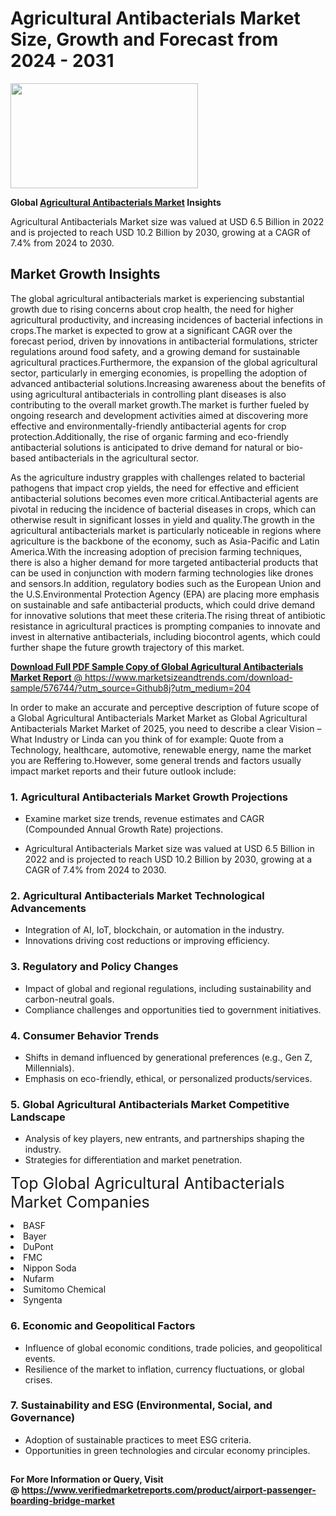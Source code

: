 <H1>Agricultural Antibacterials Market Size, Growth and Forecast from 2024 - 2031</H1><img class="aligncenter size-medium wp-image-584254" src="https://thirdeyenews.in/wp-content/uploads/2024/09/Global-Market-Research-300x168.jpeg" alt="" width="300" height="168" /><p><strong>Global&nbsp;<a href="https://www.marketsizeandtrends.com/download-sample/576744/?utm_source=Github8j?utm_medium=204">Agricultural Antibacterials Market</a> Insights</strong></p><p>Agricultural Antibacterials Market size was valued at USD 6.5 Billion in 2022 and is projected to reach USD 10.2 Billion by 2030, growing at a CAGR of 7.4% from 2024 to 2030.</p><p><h2>Market Growth Insights</h2> <p>The global agricultural antibacterials market is experiencing substantial growth due to rising concerns about crop health, the need for higher agricultural productivity, and increasing incidences of bacterial infections in crops.The market is expected to grow at a significant CAGR over the forecast period, driven by innovations in antibacterial formulations, stricter regulations around food safety, and a growing demand for sustainable agricultural practices.Furthermore, the expansion of the global agricultural sector, particularly in emerging economies, is propelling the adoption of advanced antibacterial solutions.Increasing awareness about the benefits of using agricultural antibacterials in controlling plant diseases is also contributing to the overall market growth.The market is further fueled by ongoing research and development activities aimed at discovering more effective and environmentally-friendly antibacterial agents for crop protection.Additionally, the rise of organic farming and eco-friendly antibacterial solutions is anticipated to drive demand for natural or bio-based antibacterials in the agricultural sector.</p> <p><a href="#"></a></p> <p>As the agriculture industry grapples with challenges related to bacterial pathogens that impact crop yields, the need for effective and efficient antibacterial solutions becomes even more critical.Antibacterial agents are pivotal in reducing the incidence of bacterial diseases in crops, which can otherwise result in significant losses in yield and quality.The growth in the agricultural antibacterials market is particularly noticeable in regions where agriculture is the backbone of the economy, such as Asia-Pacific and Latin America.With the increasing adoption of precision farming techniques, there is also a higher demand for more targeted antibacterial products that can be used in conjunction with modern farming technologies like drones and sensors.In addition, regulatory bodies such as the European Union and the U.S.Environmental Protection Agency (EPA) are placing more emphasis on sustainable and safe antibacterial products, which could drive demand for innovative solutions that meet these criteria.The rising threat of antibiotic resistance in agricultural practices is prompting companies to innovate and invest in alternative antibacterials, including biocontrol agents, which could further shape the future growth trajectory of this market.</p> <p><a href="#"></p><p><span class=""><strong>Download Full PDF Sample Copy of Global Agricultural Antibacterials Market Report</strong> @ <a href="https://www.marketsizeandtrends.com/download-sample/576744/?utm_source=Github8j?utm_medium=204" target="_blank">https://www.marketsizeandtrends.com/download-sample/576744/?utm_source=Github8j?utm_medium=204</a></span></p><p>In order to make an accurate and perceptive description of future scope of a Global&nbsp;Agricultural Antibacterials Market Market as Global&nbsp;Agricultural Antibacterials Market Market of 2025, you need to describe a clear Vision &ndash; What Industry or Linda can you think of for example: Quote from a Technology, healthcare, automotive, renewable energy, name the market you are Reffering to.However, some general trends and factors usually impact market reports and their future outlook include:</p><h3>1.&nbsp;<strong>Agricultural Antibacterials Market Growth Projections</strong></h3><ul><li>Examine market size trends, revenue estimates and CAGR (Compounded Annual Growth Rate) projections.</li><li><p>Agricultural Antibacterials Market size was valued at USD 6.5 Billion in 2022 and is projected to reach USD 10.2 Billion by 2030, growing at a CAGR of 7.4% from 2024 to 2030.</p></li></ul><h3>2.&nbsp;<strong>Agricultural Antibacterials Market Technological Advancements</strong></h3><ul><li>Integration of AI, IoT, blockchain, or automation in the industry.</li><li>Innovations driving cost reductions or improving efficiency.</li></ul><h3>3.&nbsp;<strong>Regulatory and Policy Changes</strong></h3><ul><li>Impact of global and regional regulations, including sustainability and carbon-neutral goals.</li><li>Compliance challenges and opportunities tied to government initiatives.</li></ul><h3>4.&nbsp;<strong>Consumer Behavior Trends</strong></h3><ul><li>Shifts in demand influenced by generational preferences (e.g., Gen Z, Millennials).</li><li>Emphasis on eco-friendly, ethical, or personalized products/services.</li></ul><h3>5.&nbsp;<strong>Global Agricultural Antibacterials Market Competitive Landscape</strong></h3><ul><li>Analysis of key players, new entrants, and partnerships shaping the industry.</li><li>Strategies for differentiation and market penetration.</li></ul><p data-pm-slice="1 1 []"><span style="color: inherit; font-family: inherit; font-size: 25px;">Top Global Agricultural Antibacterials Market Companies</span></p><div class="" data-test-id=""><p><li>BASF</li><li> Bayer</li><li> DuPont</li><li> FMC</li><li> Nippon Soda</li><li> Nufarm</li><li> Sumitomo Chemical</li><li> Syngenta</li></p></div><h3>6.&nbsp;<strong>Economic and Geopolitical Factors</strong></h3><ul><li>Influence of global economic conditions, trade policies, and geopolitical events.</li><li>Resilience of the market to inflation, currency fluctuations, or global crises.</li></ul><h3>7.&nbsp;<strong>Sustainability and ESG (Environmental, Social, and Governance)</strong></h3><ul><li>Adoption of sustainable practices to meet ESG criteria.</li><li>Opportunities in green technologies and circular economy principles.</li></ul><h2><strong style="font-size: 14px;">For More Information or Query, Visit @&nbsp;</strong><a style="background-color: #ffffff; font-size: 14px;" href="https://www.marketsizeandtrends.com/report/agricultural-antibacterials-market/" target="_blank">https://www.verifiedmarketreports.com/product/airport-passenger-boarding-bridge-market</a></h2>